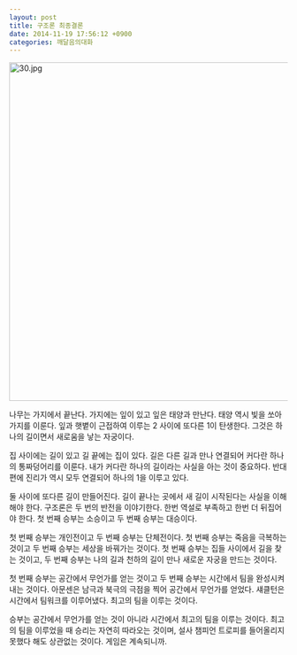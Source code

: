 ```yaml
---
layout: post
title: 구조론 최종결론
date: 2014-11-19 17:56:12 +0900
categories: 깨달음의대화
---
```


<img src="assets/attach/images/198/699/538/30.jpg" alt="30.jpg" width="767" height="612" />   


  






나무는 가지에서 끝난다. 가지에는 잎이 있고 잎은 태양과 만난다. 태양 역시 빛을 쏘아 가지를 이룬다. 잎과 햇볕이 근접하여 이루는 2 사이에 또다른 1이 탄생한다. 그것은 하나의 길이면서 새로움을 낳는 자궁이다.

  


집 사이에는 길이 있고 길 끝에는 집이 있다. 길은 다른 길과 만나 연결되어 커다란 하나의 통짜덩어리를 이룬다. 내가 커다란 하나의 길이라는 사실을 아는 것이 중요하다. 반대편에 진리가 역시 모두 연결되어 하나의 1을 이루고 있다.

  


둘 사이에 또다른 길이 만들어진다. 길이 끝나는 곳에서 새 길이 시작된다는 사실을 이해해야 한다. 구조론은 두 번의 반전을 이야기한다. 한번 역설로 부족하고 한번 더 뒤집어야 한다. 첫 번째 승부는 소승이고 두 번째 승부는 대승이다.

  


첫 번째 승부는 개인전이고 두 번째 승부는 단체전이다. 첫 번째 승부는 죽음을 극복하는 것이고 두 번째 승부는 세상을 바꿔가는 것이다. 첫 번째 승부는 집들 사이에서 길을 찾는 것이고, 두 번째 승부는 나의 길과 천하의 길이 만나 새로운 자궁을 만드는 것이다.

  


첫 번째 승부는 공간에서 무언가를 얻는 것이고 두 번째 승부는 시간에서 팀을 완성시켜내는 것이다. 아문센은 남극과 북극의 극점을 찍어 공간에서 무언가를 얻었다. 섀클턴은 시간에서 팀워크를 이루어냈다. 최고의 팀을 이루는 것이다.

  


승부는 공간에서 무언가를 얻는 것이 아니라 시간에서 최고의 팀을 이루는 것이다. 최고의 팀을 이루었을 때 승리는 자연히 따라오는 것이며, 설사 챔피언 트로피를 들어올리지 못했다 해도 상관없는 것이다. 게임은 계속되니까.
